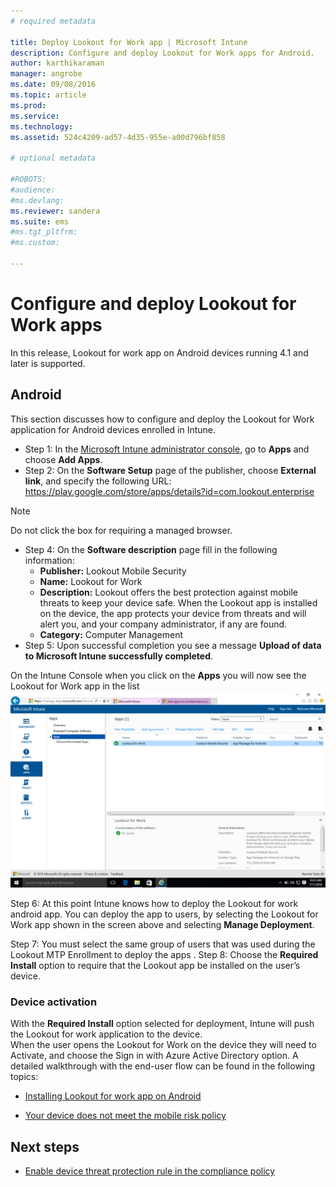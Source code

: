 ```yaml
---
# required metadata

title: Deploy Lookout for Work app | Microsoft Intune
description: Configure and deploy Lookout for Work apps for Android.
author: karthikaraman
manager: angrobe
ms.date: 09/08/2016
ms.topic: article
ms.prod:
ms.service:
ms.technology:
ms.assetid: 524c4209-ad57-4d35-955e-a00d796bf858

# optional metadata

#ROBOTS:
#audience:
#ms.devlang:
ms.reviewer: sandera
ms.suite: ems
#ms.tgt_pltfrm:
#ms.custom:

---
```


# Configure and deploy Lookout for Work apps
In this release, Lookout for work app on Android devices running 4.1 and later is supported.
## Android
This section discusses how to configure and deploy the Lookout for Work application for Android devices enrolled in Intune.  
* Step 1:	In the [Microsoft Intune administrator console](https://manage.microsoft.com), go to **Apps** and choose **Add Apps**.   
* Step 2:	On the **Software Setup** page of the publisher, choose **External link**, and specify the following URL:  https://play.google.com/store/apps/details?id=com.lookout.enterprise
>[!NOTE]
>Do not click the box for requiring a managed browser.

* Step 4:	On the **Software description** page fill in the following information:
  * **Publisher:** Lookout Mobile Security
  * **Name:**   Lookout for Work
  * **Description:**  Lookout offers the best protection against mobile threats to keep your device safe. When the Lookout app is installed on the device, the app protects your device from threats and will alert you, and your company administrator, if any are found.
  * **Category:** Computer Management
* Step 5:  Upon successful completion you see a message **Upload of data to Microsoft Intune successfully completed**.

On the Intune Console when you click on the **Apps** you will now see the Lookout for Work app in the list
![screenshot of Intune admin console apps page showing the Lookout for work apps in the list](../media/mtp/lookout-app-listed-intune-console.png)

Step 6: At this point Intune knows how to deploy the Lookout for work android app.   You can deploy the app to users, by selecting the Lookout for Work app shown in the screen above and selecting **Manage Deployment**.

Step 7: You must select the same group of users   that was used during the Lookout MTP Enrollment to deploy the  apps .
Step 8: Choose the **Required Install** option to require that the Lookout app be installed on the user’s device.

### Device activation
With the **Required Install** option selected for deployment, Intune will push the Lookout for work application to the device.   
When the user opens the Lookout for Work on the device they will need to Activate, and choose the Sign in with Azure Active Directory option. A detailed walkthrough with the end-user flow can be found in the following topics:

* [Installing Lookout for work app on Android](http://docs.microsoft.com/intune/enduser/you-are-prompted-to-install-lookout-for-work-android)

* [Your device does not meet the mobile risk policy](http://docs.microsoft.com/intune/enduser/your-device-does-not-meet-the-mobile-risk-policy-android)

## Next steps
* [Enable device threat protection rule in the compliance policy](enable-device-threat-protection-rule-in-compliance-policy.md)
